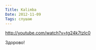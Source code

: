 ```yaml
---
Title: Kalimba
Date: 2012-11-09
Tags: слушаю
---
```


http://youtube.com/watch?v=tg24k7tzIc0

Здорово!
